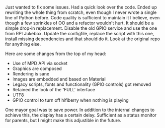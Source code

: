Just wanted to fix some issues. Had a quick look over the code. Ended up rewriting the whole thing from scratch, even though I never wrote a single line of Python before. 
Code quality is sufficient to maintain it I believe, even though a few sprinkles of OO and a refactor wouldn't hurt.
It should be a simple drop-in replacement. Disable the old GPIO service and use the one from RPI Jukebox. Update the configfile, replace the script with this one, install missing dependencies and that should do it.
Look at the original repo for anything else.

Here are some changes from the top of my head:

- Use of MPD API via socket
- Graphics are composed
- Rendering is sane
- Images are embedded and based on Material
- Legacy scripts, fonts and functionality (GPIO controls) got removed
- Retained the look of the 'FULL' interface
- UTF8
- GPIO control to turn off hifiberry when nothing is playing

One mayor goal was to save power. In addition to the internal changes to achieve this, the display has a certain delay. Sufficient as a status monitor for parents, but I might make this adjustible in the future.

